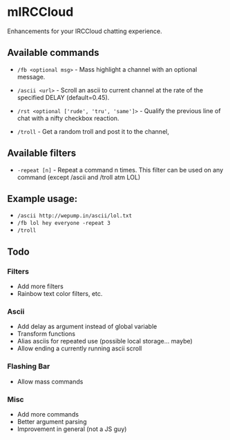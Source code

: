# mIRCCloud

Enhancements for your IRCCloud chatting experience.

## Available commands

- `/fb <optional msg>` - Mass highlight a channel with an optional message.

- `/ascii <url>` - Scroll an ascii to current channel at the rate of the specified DELAY (default=0.45).

- `/rst <optional ['rude', 'tru', 'same']>` - Qualify the previous line of chat with a nifty checkbox reaction.

- `/troll` - Get a random troll and post it to the channel,

## Available filters

- `-repeat [n]` - Repeat a command n times. This filter can be used on any command (except /ascii and /troll atm LOL)

## Example usage: 

- `/ascii http://wepump.in/ascii/lol.txt`
- `/fb lol hey everyone -repeat 3`
- `/troll`

## Todo

### Filters
- Add more filters
- Rainbow text color filters, etc.

### Ascii
- Add delay as argument instead of global variable
- Transform functions
- Alias asciis for repeated use (possible local storage... maybe)
- Allow ending a currently running ascii scroll

### Flashing Bar
- Allow mass commands


### Misc

- Add more commands
- Better argument parsing
- Improvement in general (not a JS guy)